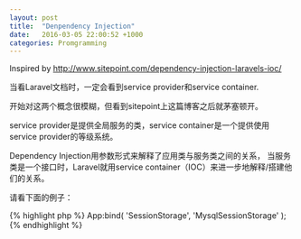 ```yaml
---
layout: post
title:  "Denpendency Injection"
date:   2016-03-05 22:00:52 +1000
categories: Promgramming
---
```


Inspired by http://www.sitepoint.com/dependency-injection-laravels-ioc/

当看Laravel文档时，一定会看到service provider和service container.

开始对这两个概念很模糊，但看到sitepoint上这篇博客之后就茅塞顿开。

service provider是提供全局服务的类，service container是一个提供使用service provider的等级系统。

Dependency Injection用参数形式来解释了应用类与服务类之间的关系， 当服务类是一个接口时，Laravel就用service container（IOC）来进一步地解释/搭建他们的关系。

 请看下面的例子：

{% highlight php %}
App:bind( 'SessionStorage', 'MysqlSessionStorage' );
{% endhighlight %}
